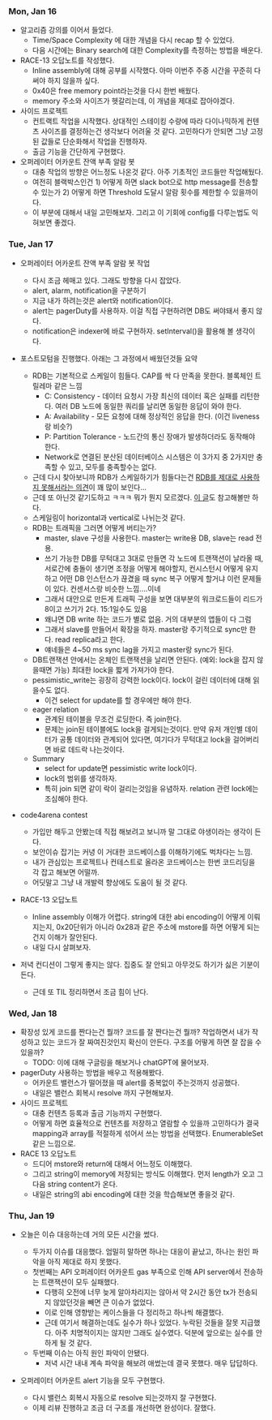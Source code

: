 ### Mon, Jan 16

- 알고리즘 강의를 이어서 들었다.
  - Time/Space Complexity 에 대한 개념을 다시 recap 할 수 있었다.
  - 다음 시간에는 Binary search에 대한 Complexity를 측정하는 방법을 배운다.
- RACE-13 오답노트를 작성했다.
  - Inline assembly에 대해 공부를 시작했다. 아마 이번주 주중 시간을 꾸준히 다 써야 하지 않을까 싶다.
  - 0x40은 free memory point라는것을 다시 한번 배웠다.
  - memory 주소와 사이즈가 헷갈리는데, 이 개념을 제대로 잡아야겠다.
- 사이드 프로젝트
  - 컨트랙트 작업을 시작했다. 상대적인 스테이킹 수량에 따라 다이나믹하게 컨텐츠 사이즈를 결정하는건 생각보다 어려울 것 같다. 고민하다가 안되면 그냥 고정된 값들로 단순화해서 작업을 진행하자.
  - 출금 기능을 간단하게 구현했다.
- 오퍼레이터 어카운트 잔액 부족 알람 봇
  - 대충 작업의 방향은 어느정도 나온것 같다. 아주 기초적인 코드들만 작업해뒀다.
  - 여전히 블랙박스인건 1) 어떻게 하면 slack bot으로 http message를 전송할 수 있는가 2) 어떻게 하면 Threshold 도달시 알람 횟수를 제한할 수 있을까이다.
  - 이 부분에 대해서 내일 고민해보자. 그리고 이 기회에 config를 다루는법도 익혀보면 좋겠다.

### Tue, Jan 17

- 오퍼레이터 어카운트 잔액 부족 알람 봇 작업
  - 다시 조금 헤매고 있다. 그래도 방향을 다시 잡았다.
  - alert, alarm, notification을 구분하기
  - 지금 내가 하려는것은 alert와 notification이다.
  - alert는 pagerDuty를 사용하자. 이걸 직접 구현하려면 DB도 써야돼서 좋지 않다.
  - notification은 indexer에 바로 구현하자. setInterval()을 활용해 볼 생각이다.
- 포스트모텀을 진행했다. 아래는 그 과정에서 배웠던것들 요약

  - RDB는 기본적으로 스케일이 힘들다. CAP를 싹 다 만족을 못한다. 블록체인 트릴레마 같은 느낌
    - C: Consistency - 데이터 요청시 가장 최신의 데이터 혹은 실패를 리턴한다. 여러 DB 노드에 동일한 쿼리를 날리면 동일한 응답이 와야 한다.
    - A: Availability - 모든 요청에 대해 정상적인 응답을 한다. (이건 liveness 랑 비슷?)
    - P: Partition Tolerance - 노드간의 통신 장애가 발생하더라도 동작해야 한다.
    - Network로 연결된 분산된 데이터베이스 시스템은 이 3가지 중 2가지만 충족할 수 있고, 모두를 충족할수는 없다.
  - 근데 다시 찾아보니까 RDB가 스케일하기가 힘들다는건 [RDB를 제대로 사용하지 못해서라는 의견](https://www.quora.com/Why-is-relational-database-difficult-to-scale)이 꽤 많이 보인다...
  - 근데 또 아닌것 같기도하고 ㅋㅋㅋ 뭐가 뭔지 모르겠다. [이 글](https://stackoverflow.com/questions/3423193/why-nosql-say-traditional-rdbms-is-not-good-at-scalable)도 참고해볼만 하다.
  - 스케일링이 horizontal과 vertical로 나뉘는것 같다.
  - RDB는 트래픽을 그러면 어떻게 버티는가?
    - master, slave 구성을 사용한다. master는 write용 DB, slave는 read 전용.
    - 쓰기 가능한 DB를 무턱대고 3대로 만들면 각 노드에 트랜잭션이 날라올 때, 서로간에 충돌이 생기면 조정을 어떻게 해야할지, 컨시스턴시 어떻게 유지하고 어떤 DB 인스턴스가 끊겼을 때 sync 복구 어떻게 할거냐 이런 문제들이 있다. 컨센서스랑 비슷한 느낌....이네
    - 그래서 대안으로 만든게 트래픽 구성을 보면 대부분의 워크로드들이 리드가 8이고 쓰기가 2다. 15:1일수도 있음
    - 왜냐면 DB write 하는 코드가 별로 없음. 거의 대부분의 앱들이 다 그럼
    - 그래서 slave를 만들어서 확장을 하자. master랑 주기적으로 sync만 한다. read replica라고 한다.
    - 얘네들은 4~50 ms sync lag을 가지고 master랑 sync가 된다.
  - DB트랜잭션 안에서는 온체인 트랜잭션을 날리면 안된다. (예외: lock을 잡지 않을때면 가능) 최대한 lock을 짧게 가져가야 한다.
  - pessimistic_write는 굉장히 강력한 lock이다. lock이 걸린 데이터에 대해 읽을수도 없다.
    - 이건 select for update를 할 경우에만 해야 한다.
  - eager relation
    - 관계된 테이블을 무조건 로딩한다. 즉 join한다.
    - 문제는 join된 테이블에도 lock을 걸게되는것이다. 만약 유저 개인별 데이터가 공통 데이터와 관계되어 있다면, 여기다가 무턱대고 lock을 걸어버리면 바로 데드락 나는것이다.
  - Summary
    - select for update면 pessimistic write lock이다.
    - lock의 범위를 생각하자.
    - 특히 join 되면 같이 락이 걸리는것임을 유념하자. relation 관련 lock에는 조심해야 한다.

- code4arena contest
  - 가입만 해두고 안봤는데 직접 해보려고 보니까 말 그대로 야생이라는 생각이 든다.
  - 보안이슈 잡기는 커녕 이 거대한 코드베이스를 이해하기에도 벅차다는 느낌.
  - 내가 관심있는 프로젝트나 컨테스트로 올라온 코드베이스는 한번 코드리딩을 각 잡고 해보면 어떨까.
  - 어딧말고 그냥 내 개발력 향상에도 도움이 될 것 같다.
- RACE-13 오답노트
  - Inline assembly 이해가 어렵다. string에 대한 abi encoding이 어떻게 이뤄지는지, 0x20단위가 아니라 0x28과 같은 주소에 mstore를 하면 어떻게 되는건지 이해가 잘안된다.
  - 내일 다시 살펴보자.
- 저녁 컨디션이 그렇게 좋지는 않다. 집중도 잘 안되고 아무것도 하기가 싫은 기분이 든다.
  - 근데 또 TIL 정리하면서 조금 힘이 난다.

### Wed, Jan 18

- 확장성 있게 코드를 짠다는건 뭘까? 코드를 잘 짠다는건 뭘까? 작업하면서 내가 작성하고 있는 코드가 잘 짜여진것인지 확신이 안든다. 구조를 어떻게 하면 잘 잡을 수 있을까?
  - TODO: 이에 대해 구글링을 해보거나 chatGPT에 물어보자.
- pagerDuty 사용하는 방법을 배우고 적용해봤다.
  - 어카운트 밸런스가 떨어졌을 때 alert를 중복없이 주는것까지 성공했다.
  - 내일은 밸런스 회복시 resolve 까지 구현해보자.
- 사이드 프로젝트
  - 대충 컨텐츠 등록과 출금 기능까지 구현했다.
  - 어떻게 하면 효율적으로 컨텐츠를 저장하고 열람할 수 있을까 고민하다가 결국 mapping과 array를 적절하게 섞어서 쓰는 방법을 선택했다. EnumerableSet 같은 느낌으로.
- RACE 13 오답노트
  - 드디어 mstore와 return에 대해서 어느정도 이해했다.
  - 그리고 string이 memory에 저장되는 방식도 이해했다. 먼저 length가 오고 그 다음 string content가 온다.
  - 내일은 string의 abi encoding에 대한 것을 학습해보면 좋을것 같다.

### Thu, Jan 19

- 오늘은 이슈 대응하는데 거의 모든 시간을 썼다.

  - 두가지 이슈를 대응했다. 엄밀히 말하면 하나는 대응이 끝났고, 하나는 원인 파악을 아직 제대로 하지 못했다.
  - 첫번째는 API 오퍼레이터 어카운트 gas 부족으로 인해 API server에서 전송하는 트랜잭션이 모두 실패했다.
    - 다행히 오전에 너무 늦게 알아차리지는 않아서 약 2시간 동안 tx가 전송되지 않았던것을 빼면 큰 이슈가 없었다.
    - 이로 인해 영향받는 케이스들을 다 정리하고 하나씩 해결했다.
    - 근데 여기서 해결하는데도 실수가 하나 있었다. 누락된 것들을 잘못 지급했다. 아주 치명적이지는 않지만 그래도 실수였다. 덕분에 앞으로는 실수를 안하게 될 것 같다.
  - 두번째 이슈는 아직 원인 파악이 안됐다.
    - 저녁 시간 내내 계속 파악을 해보려 애썼는데 결국 못했다. 매우 답답하다.

- 오퍼레이터 어카운트 alert 기능을 모두 구현했다.
  - 다시 밸런스 회복시 자동으로 resolve 되는것까지 잘 구현했다.
  - 이제 리뷰 진행하고 조금 더 구조를 개선하면 완성이다. 잘했다.
